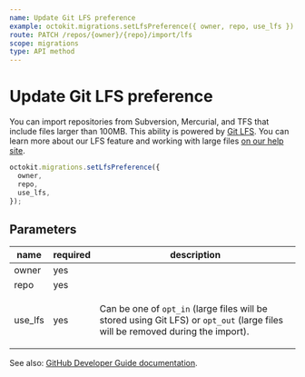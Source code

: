 ```yaml
---
name: Update Git LFS preference
example: octokit.migrations.setLfsPreference({ owner, repo, use_lfs })
route: PATCH /repos/{owner}/{repo}/import/lfs
scope: migrations
type: API method
---
```


# Update Git LFS preference

You can import repositories from Subversion, Mercurial, and TFS that include files larger than 100MB. This ability is powered by [Git LFS](https://git-lfs.github.com). You can learn more about our LFS feature and working with large files [on our help site](https://docs.github.com/articles/versioning-large-files/).

```js
octokit.migrations.setLfsPreference({
  owner,
  repo,
  use_lfs,
});
```

## Parameters

<table>
  <thead>
    <tr>
      <th>name</th>
      <th>required</th>
      <th>description</th>
    </tr>
  </thead>
  <tbody>
    <tr><td>owner</td><td>yes</td><td>

</td></tr>
<tr><td>repo</td><td>yes</td><td>

</td></tr>
<tr><td>use_lfs</td><td>yes</td><td>

Can be one of `opt_in` (large files will be stored using Git LFS) or `opt_out` (large files will be removed during the import).

</td></tr>
  </tbody>
</table>

See also: [GitHub Developer Guide documentation](https://developer.github.com/v3/migrations/source_imports/#update-git-lfs-preference).
